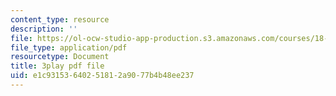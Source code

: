 ```yaml
---
content_type: resource
description: ''
file: https://ol-ocw-studio-app-production.s3.amazonaws.com/courses/18-217-graph-theory-and-additive-combinatorics-fall-2019/e1c93153640251812a9077b4b48ee237_NpMv0Nqmy3c.pdf
file_type: application/pdf
resourcetype: Document
title: 3play pdf file
uid: e1c93153-6402-5181-2a90-77b4b48ee237
---
```

